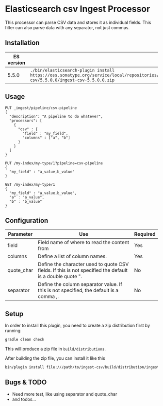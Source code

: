# Elasticsearch csv Ingest Processor

This processor can parse CSV data and stores it as individual fields.
This filter can also parse data with any separator, not just commas.

## Installation

| ES version | Command |
| ---------- | ------- |
| 5.5.0 | `./bin/elasticsearch-plugin install https://oss.sonatype.org/service/local/repositories/releases/content/info/johtani/elasticsearch/plugin/ingest/ingest-csv/5.5.0.0/ingest-csv-5.5.0.0.zip` |

## Usage


```
PUT _ingest/pipeline/csv-pipeline
{
  "description": "A pipeline to do whatever",
  "processors": [
    {
      "csv" : {
        "field" : "my_field",
        "columns" : ["a", "b"]
      }
    }
  ]
}

PUT /my-index/my-type/1?pipeline=csv-pipeline
{
  "my_field" : "a_value,b_value"
}

GET /my-index/my-type/1
{
  "my_field" : "a_value,b_value",
  "a" : "a_value",
  "b" : "b_value"
}
```

## Configuration

| Parameter | Use | Required |
| --- | --- | --- |
| field   | Field name of where to read the content from | Yes |
| columns  | Define a list of column names. | Yes |
| quote_char | Define the character used to quote CSV fields. If this is not specified the default is a double quote ". | No |
| separator | Define the column separator value. If this is not specified, the default is a comma ,. | No |

## Setup

In order to install this plugin, you need to create a zip distribution first by running

```bash
gradle clean check
```

This will produce a zip file in `build/distributions`.

After building the zip file, you can install it like this

```bash
bin/plugin install file:///path/to/ingest-csv/build/distribution/ingest-csv-0.0.1-SNAPSHOT.zip
```

## Bugs & TODO

* Need more test, like using separator and quote_char 
* and todos...

